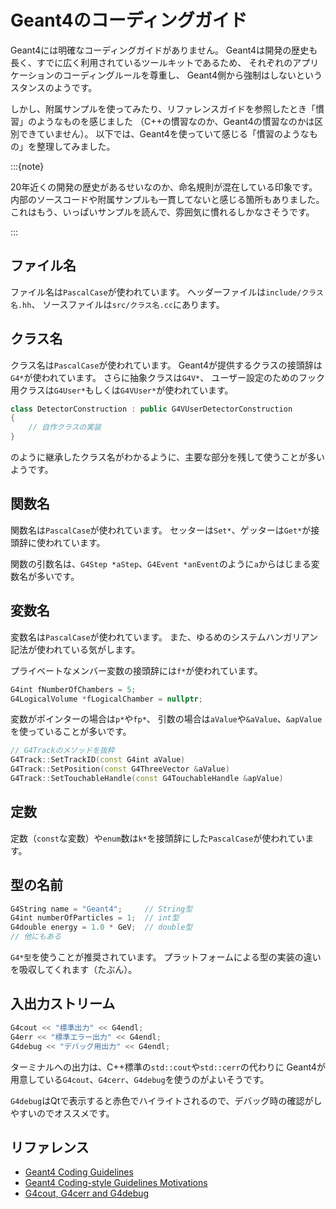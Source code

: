 # Geant4のコーディングガイド

Geant4には明確なコーディングガイドがありません。
Geant4は開発の歴史も長く、すでに広く利用されているツールキットであるため、
それぞれのアプリケーションのコーディングルールを尊重し、
Geant4側から強制はしないというスタンスのようです。

しかし、附属サンプルを使ってみたり、リファレンスガイドを参照したとき「慣習」のようなものを感じました
（C++の慣習なのか、Geant4の慣習なのかは区別できていません）。
以下では、Geant4を使っていて感じる「慣習のようなもの」を整理してみました。

:::{note}

20年近くの開発の歴史があるせいなのか、命名規則が混在している印象です。
内部のソースコードや附属サンプルも一貫してないと感じる箇所もありました。
これはもう、いっぱいサンプルを読んで、雰囲気に慣れるしかなさそうです。

:::

## ファイル名

ファイル名は``PascalCase``が使われています。
ヘッダーファイルは``include/クラス名.hh``、
ソースファイルは``src/クラス名.cc``にあります。

## クラス名

クラス名は``PascalCase``が使われています。
Geant4が提供するクラスの接頭辞は``G4*``が使われています。
さらに抽象クラスは``G4V*``、
ユーザー設定のためのフック用クラスは``G4User*``もしくは``G4VUser*``が使われています。

```cpp
class DetectorConstruction : public G4VUserDetectorConstruction
{
    // 自作クラスの実装
}
```

のように継承したクラス名がわかるように、主要な部分を残して使うことが多いようです。

## 関数名

関数名は``PascalCase``が使われています。
セッターは``Set*``、ゲッターは``Get*``が接頭辞に使われています。

関数の引数名は、`G4Step *aStep`、``G4Event *anEvent``のように``a``からはじまる変数名が多いです。

## 変数名

変数名は``PascalCase``が使われています。
また、ゆるめのシステムハンガリアン記法が使われている気がします。

プライベートなメンバー変数の接頭辞には``f*``が使われています。

```cpp
G4int fNumberOfChambers = 5;
G4LogicalVolume *fLogicalChamber = nullptr;
```

変数がポインターの場合は``p*``や``fp*``、
引数の場合は``aValue``や``&aValue``、``&apValue``を使っていることが多いです。

```cpp
// G4Trackのメソッドを抜粋
G4Track::SetTrackID(const G4int aValue)
G4Track::SetPosition(const G4ThreeVector &aValue)
G4Track::SetTouchableHandle(const G4TouchableHandle &apValue)
```

## 定数

定数（``const``な変数）や``enum``数は``k*``を接頭辞にした``PascalCase``が使われています。

## 型の名前

```cpp
G4String name = "Geant4";     // String型
G4int numberOfParticles = 1;  // int型
G4double energy = 1.0 * GeV;  // double型
// 他にもある
```

``G4*型``を使うことが推奨されています。
プラットフォームによる型の実装の違いを吸収してくれます（たぶん）。

## 入出力ストリーム

```cpp
G4cout << "標準出力" << G4endl;
G4err << "標準エラー出力" << G4endl;
G4debug << "デバッグ用出力" << G4endl;
```

ターミナルへの出力は、C++標準の``std::cout``や``std::cerr``の代わりに
Geant4が用意している``G4cout``、``G4cerr``、``G4debug``を使うのがよいそうです。

``G4debug``はQtで表示すると赤色でハイライトされるので、デバッグ時の確認がしやすいのでオススメです。

## リファレンス

- [Geant4 Coding Guidelines](https://geant4-internal.web.cern.ch/collaboration/coding_guidelines)
- [Geant4 Coding-style Guidelines Motivations](https://geant4-internal.web.cern.ch/collaboration/coding_style_guidelines_motivations)
- [G4cout, G4cerr and G4debug](https://geant4-userdoc.web.cern.ch/UsersGuides/ForApplicationDeveloper/html/GettingStarted/mainProgram.html#g4cout-g4cerr-and-g4debug)
